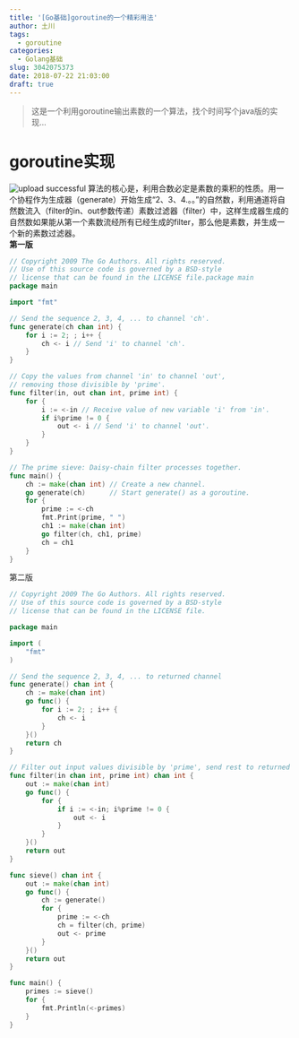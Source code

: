 ```yaml
---
title: '[Go基础]goroutine的一个精彩用法'
author: 土川
tags:
  - goroutine
categories:
  - Golang基础
slug: 3042075373
date: 2018-07-22 21:03:00
draft: true
---
```

> 这是一个利用goroutine输出素数的一个算法，找个时间写个java版的实现...

<!--more-->
# goroutine实现
![upload successful](/images/pasted-128.png)
算法的核心是，利用合数必定是素数的乘积的性质。用一个协程作为生成器（generate）开始生成“2、3、4.。。”的自然数，利用通道将自然数流入（filter的in、out参数传递）素数过滤器（filter）中，这样生成器生成的自然数如果能从第一个素数流经所有已经生成的filter，那么他是素数，并生成一个新的素数过滤器。  
**第一版**
```go
// Copyright 2009 The Go Authors. All rights reserved.
// Use of this source code is governed by a BSD-style
// license that can be found in the LICENSE file.package main
package main

import "fmt"

// Send the sequence 2, 3, 4, ... to channel 'ch'.
func generate(ch chan int) {
	for i := 2; ; i++ {
		ch <- i // Send 'i' to channel 'ch'.
	}
}

// Copy the values from channel 'in' to channel 'out',
// removing those divisible by 'prime'.
func filter(in, out chan int, prime int) {
	for {
		i := <-in // Receive value of new variable 'i' from 'in'.
		if i%prime != 0 {
			out <- i // Send 'i' to channel 'out'.
		}
	}
}

// The prime sieve: Daisy-chain filter processes together.
func main() {
	ch := make(chan int) // Create a new channel.
	go generate(ch)      // Start generate() as a goroutine.
	for {
		prime := <-ch
		fmt.Print(prime, " ")
		ch1 := make(chan int)
		go filter(ch, ch1, prime)
		ch = ch1
	}
}
```
第二版
```go
// Copyright 2009 The Go Authors. All rights reserved.
// Use of this source code is governed by a BSD-style
// license that can be found in the LICENSE file.

package main

import (
	"fmt"
)

// Send the sequence 2, 3, 4, ... to returned channel
func generate() chan int {
	ch := make(chan int)
	go func() {
		for i := 2; ; i++ {
			ch <- i
		}
	}()
	return ch
}

// Filter out input values divisible by 'prime', send rest to returned channel
func filter(in chan int, prime int) chan int {
	out := make(chan int)
	go func() {
		for {
			if i := <-in; i%prime != 0 {
				out <- i
			}
		}
	}()
	return out
}

func sieve() chan int {
	out := make(chan int)
	go func() {
		ch := generate()
		for {
			prime := <-ch
			ch = filter(ch, prime)
			out <- prime
		}
	}()
	return out
}

func main() {
	primes := sieve()
	for {
		fmt.Println(<-primes)
	}
}
```



